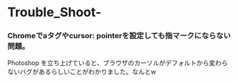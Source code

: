# Trouble_Shoot-

### Chromeでaタグやcursor: pointerを設定しても指マークにならない問題。
Photoshop を立ち上げていると、ブラウザのカーソルがデフォルトから変わらないバグがあるらしいことがわかりました。なんとw
